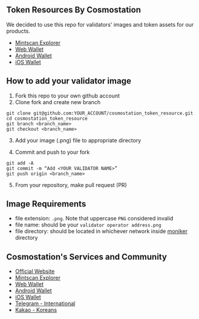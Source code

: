 ## Token Resources By Cosmostation

We decided to use this repo for validators' images and token assets for our products.

- [Mintscan Explorer](https://mintscan.io) 
- [Web Wallet](https://wallet.cosmostation.io)
- [Android Wallet](https://bit.ly/2BWex9D)
- [iOS Wallet](https://apple.co/2IAM3Xm)

## How to add your validator image

1. Fork this repo to your own github account
2. Clone fork and create new branch

```shell
git clone git@github.com:YOUR_ACCOUNT/cosmostation_token_resource.git
cd cosmostation_token_resource
git branch <branch_name>
git checkout <branch_name>
```

3. Add your image (.png) file to appropriate directory

4. Commit and push to your fork

```shell
git add -A
git commit -m “Add <YOUR VALIDATOR NAME>”
git push origin <branch_name>
```

5. From your repository, make pull request (PR)

## Image Requirements

- file extension: `.png`. Note that uppercase `PNG` considered invalid
- file name: should be your `validator operator address.png` 
- file directory: should be located in whichever network inside [moniker](https://github.com/cosmostation/cosmostation_token_resource/tree/master/moniker) directory


## Cosmostation's Services and Community

- [Official Website](https://www.cosmostation.io)
- [Mintscan Explorer](https://www.mintscan.io)
- [Web Wallet](https://wallet.cosmostation.io)
- [Android Wallet](https://bit.ly/2BWex9D)
- [iOS Wallet](https://apple.co/2IAM3Xm)
- [Telegram - International](https://t.me/cosmostation)
- [Kakao - Koreans](https://open.kakao.com/o/g6KKSe5)

